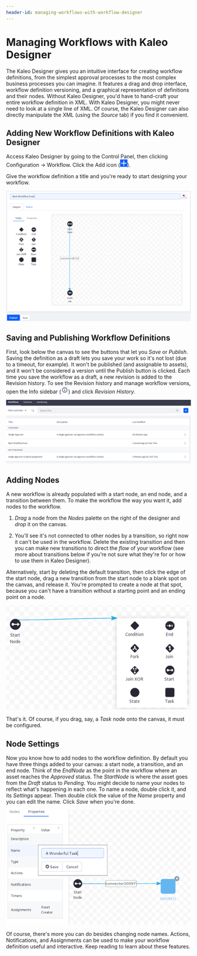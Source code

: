 ```yaml
---
header-id: managing-workflows-with-workflow-designer
---
```


# Managing Workflows with Kaleo Designer

The Kaleo Designer gives you an intuitive interface for creating workflow
definitions, from the simplest approval processes to the most complex business
processes you can imagine. It features a drag and drop interface, workflow
definition versioning, and a graphical representation of definitions and their
nodes. Without Kaleo Designer, you'd have to hand-craft your entire workflow
definition in XML. With Kaleo Designer, you might never need to look at a single
line of XML. Of course, the Kaleo Designer can also directly manipulate the XML
(using the *Source* tab) if you find it convenient.

## Adding New Workflow Definitions with Kaleo Designer

Access Kaleo Designer by going to the Control Panel, then clicking
Configuration &rarr; Workflow. Click the Add icon
(![Add](../../../images-dxp/icon-add.png)).

Give the workflow definition a title and you're ready to start designing your
workflow.

![Figure 1: The Kaleo Designer's graphical interface makes designing workflows intuitive.](../../../images-dxp/workflow-designer-canvas.png)

## Saving and Publishing Workflow Definitions

First, look below the canvas to see the buttons that let you *Save* or
*Publish*. Saving the definition as a draft lets you save your work so it's not
lost (due to a timeout, for example). It won't be published (and assignable to
assets), and it won't be considered a version until the Publish button is
clicked. Each time you save the workflow as a draft, a new revision is added to
the Revision history. To see the Revision history and manage workflow versions,
open the Info sidebar (![Information](../../../images/icon-information.png)) and
click *Revision History*.

![Figure 2: View a list of the current workflows that can be edited in the Kaleo Designer.](../../../images-dxp/workflow-designer-definitions.png)

## Adding Nodes

A new workflow is already populated with a start node, an end node, and a
transition between them. To make the workflow the way you want it, add nodes to
the workflow. 

1. *Drag* a node from the *Nodes* palette on the right of the designer and
   *drop* it on the canvas.

2. You'll see it's not connected to other nodes by a transition, so right now it
   can't be used in the workflow. Delete the existing transition and then you
   can make new transitions to direct the *flow* of your workflow (see more
   about transitions below if you're not sure what they're for or how to use
   them in Kaleo Designer).

Alternatively, start by deleting the default transition, then click the edge of
the start node, drag a new transition from the start node to a blank spot on the
canvas, and release it. You're prompted to create a node at that spot, because
you can't have a transition without a starting point and an ending point on
a node.

![Figure 3: You can add a node by creating a transition that ends at a blank spot on your Designer canvas.](../../../images-dxp/workflow-designer-add-node.png)

That's it. Of course, if you drag, say, a *Task* node onto the canvas, it must
be configured.

## Node Settings

Now you know how to add nodes to the workflow definition. By default you have
three things added to your canvas: a start node, a transition, and an end node.
Think of the *EndNode* as the point in the workflow where an asset reaches the
*Approved* status. The *StartNode* is where the asset goes from the *Draft*
status to *Pending*. You might decide to name your nodes to reflect what's
happening in each one. To name a node, double click it, and its *Settings*
appear. Then double click the value of the *Name* property and you can edit the
name. Click *Save* when you're done. 

![Figure 4: You can edit a node's settings.](../../../images-dxp/workflow-designer-node-settings.png)

Of course, there's more you can do besides changing node names. Actions,
Notifications, and Assignments can be used to make your workflow definition
useful and interactive. Keep reading to learn about these features.

<!-- ## Related Topics [](id=related-topics)

[Workflow Forms](discover/portal/-/knowledge_base/7-1/workflow-forms)

[Using Workflow](discover/portal/-/knowledge_base/7-1/enabling-workflow)

[Liferay's Workflow Framework](/docs/7-1/tutorials/-/knowledge_base/t/liferays-workflow-framework)

[Creating Simple Applications](discover/portal/-/knowledge_base/7-1/creating-simple-applications) -->
